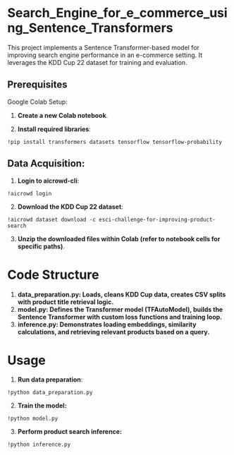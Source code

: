 # Search_Engine_for_e_commerce_using_Sentence_Transformers

This project implements a Sentence Transformer-based model for improving search engine performance in an e-commerce setting. It leverages the KDD Cup 22 dataset for training and evaluation.

## Prerequisites
Google Colab Setup:

1. **Create a new Colab notebook**.

2. **Install required libraries**:

```
!pip install transformers datasets tensorflow tensorflow-probability
```

## Data Acquisition:

1. **Login to aicrowd-cli**:

```
!aicrowd login

```

2. **Download the KDD Cup 22 dataset**:
```
!aicrowd dataset download -c esci-challenge-for-improving-product-search
```

3. **Unzip the downloaded files within Colab (refer to notebook cells for specific paths)**.

# Code Structure
1. **data_preparation.py: Loads, cleans KDD Cup data, creates CSV splits with product title retrieval logic.**
2. **model.py: Defines the Transformer model (TFAutoModel), builds the Sentence Transformer with custom loss functions and training loop.**
3. **inference.py: Demonstrates loading embeddings, similarity calculations, and retrieving relevant products based on a query.**


# Usage
1. **Run data preparation**:
```
!python data_preparation.py
```

2. **Train the model:**
```
!python model.py
```

3. **Perform product search inference:**
```
!python inference.py
```
